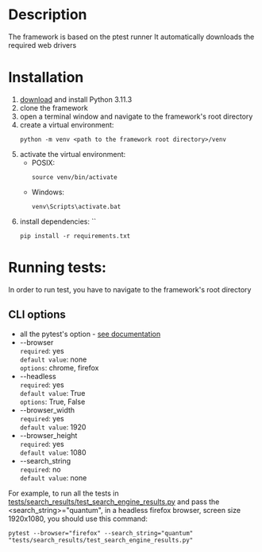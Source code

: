 # Description
The framework is based on the ptest runner
It automatically downloads the required web drivers


# Installation
1. [download](https://www.python.org/downloads/release/python-3113/) and install Python 3.11.3
2. clone the framework
3. open a terminal window and navigate to the framework's root directory
4. create a virtual environment: 
    ```commandline 
    python -m venv <path to the framework root directory>/venv
    ```
5. activate the virtual environment:
   * POSIX:
     ```commandline 
     source venv/bin/activate
     ```
   * Windows:
     ```commandline 
     venv\Scripts\activate.bat
     ```
6. install dependencies: ``
     ```commandline 
     pip install -r requirements.txt
     ```

# Running tests:
In order to run test, you have to navigate to the framework's root directory

## CLI options
* all the pytest's option - [see documentation](https://docs.pytest.org/en/6.2.x/usage.html)
* --browser  
  `required`: yes  
  `default value`: none  
  `options`: chrome, firefox
* --headless  
  `required`: yes  
  `default value`: True  
  `options`: True, False
* --browser_width  
  `required`: yes  
  `default value`: 1920
* --browser_height  
  `required`: yes  
  `default value`: 1080
* --search_string  
  `required`: no  
  `default value`: none

For example, to run all the tests in 
[tests/search_results/test_search_engine_results.py](tests/search_results/test_search_engine_results.py) 
and pass the <search_string>="quantum", in a headless firefox browser, screen size 1920x1080, 
you should use this command:
```commandline
pytest --browser="firefox" --search_string="quantum" "tests/search_results/test_search_engine_results.py"
```